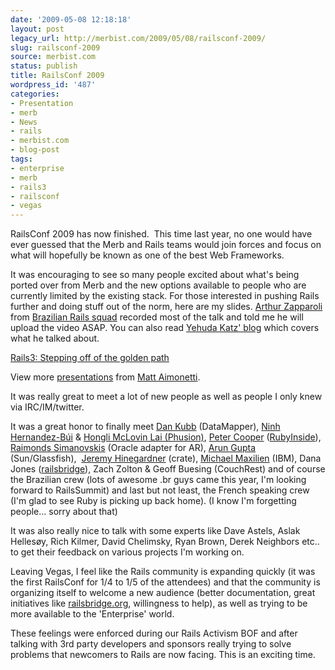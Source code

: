 ```yaml
---
date: '2009-05-08 12:18:18'
layout: post
legacy_url: http://merbist.com/2009/05/08/railsconf-2009/
slug: railsconf-2009
source: merbist.com
status: publish
title: RailsConf 2009
wordpress_id: '487'
categories:
- Presentation
- merb
- News
- rails
- merbist.com
- blog-post
tags:
- enterprise
- merb
- rails3
- railsconf
- vegas
---
```


RailsConf 2009 has now finished.  This time last year, no one would have ever guessed that the Merb and Rails teams would join forces and focus on what will hopefully be known as one of the best Web Frameworks.

It was encouraging to see so many people excited about what's being ported over from Merb and the new options available to people who are currently limited by the existing stack. For those interested in pushing Rails further and doing stuff out of the norm, here are my slides. [Arthur Zapparoli](http://www.workingwithrails.com/person/5919-arthur-zapparoli) from [Brazilian Rails squad](http://www.rubyonrails.pro.br/) recorded most of the talk and told me he will upload the video ASAP. You can also read [Yehuda Katz' blog](http://yehudakatz.com/2009/05/08/railsconf-wrapup/) which covers what he talked about.


[Rails3: Stepping off of the golden path](http://www.slideshare.net/mattetti/rails3-stepping-off-of-the-golden-path?type=presentation)


View more [presentations](http://www.slideshare.net/) from [Matt Aimonetti](http://www.slideshare.net/mattetti).





It was really great to meet a lot of new people as well as people I only knew via IRC/IM/twitter.

It was a great honor to finally meet [Dan Kubb](http://twitter.com/dkubb) (DataMapper), [Ninh Hernandez-Búi](http://twitter.com/ninh) & [Hongli McLovin Lai (Phusion)](http://twitter.com/phusion_nl), [Peter Cooper](http://twitter.com/peterc) ([RubyInside](http://www.rubyinside.com/)), [Raimonds Simanovskis](http://twitter.com/rsim) (Oracle adapter for AR), [Arun Gupta](http://weblogs.java.net/blog/arungupta/) (Sun/Glassfish),  [Jeremy Hinegardner](http://twitter.com/copiousfreetime) (crate), [Michael Maxilien](http://maximilien.org) (IBM), Dana Jones ([railsbridge](http://railsbridge.org/)), Zach Zolton & Geoff Buesing (CouchRest) and of course the Brazilian crew (lots of awesome .br guys came this year, I'm looking forward to RailsSummit) and last but not least, the French speaking crew (I'm glad to see Ruby is picking up back home). (I know I'm forgetting people... sorry about that)

It was also really nice to talk with some experts like Dave Astels, Aslak Hellesøy, Rich Kilmer, David Chelimsky, Ryan Brown, Derek Neighbors etc.. to get their feedback on various projects I'm working on.

Leaving Vegas, I feel like the Rails community is expanding quickly (it was the first RailsConf for 1/4 to 1/5 of the attendees) and that the community is organizing itself to welcome a new audience (better documentation, great initiatives like [railsbridge.org](http://railsbridge.org/), willingness to help), as well as trying to be more available to the 'Enterprise' world.

These feelings were enforced during our Rails Activism BOF and after talking with 3rd party developers and sponsors really trying to solve problems that newcomers to Rails are now facing. This is an exciting time.
